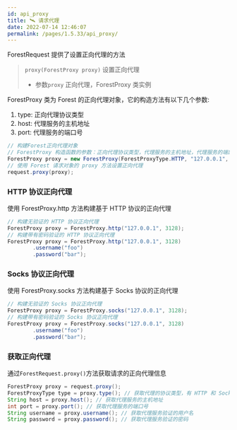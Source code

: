 ```yaml
---
id: api_proxy
title: 🛰️ 请求代理
date: 2022-07-14 12:46:07
permalink: /pages/1.5.33/api_proxy/
---
```


ForestRequest 提供了设置正向代理的方法

> `proxy(ForestProxy proxy)` 设置正向代理
>- 参数`proxy` 正向代理，ForestProxy 类实例

ForestProxy 类为 Forest 的正向代理对象，它的构造方法有以下几个参数:

1. type: 正向代理协议类型
2. host: 代理服务的主机地址
3. port: 代理服务的端口号


```java
// 构建Forest正向代理对象
// ForestProxy 构造函数的参数：正向代理协议类型，代理服务的主机地址，代理服务的端口号
ForestProxy proxy = new ForestProxy(ForestProxyType.HTTP, "127.0.0.1", 3128);
// 使用 Forest 请求对象的 proxy 方法设置正向代理
request.proxy(proxy);
```


### HTTP 协议正向代理

使用 ForestProxy.http 方法构建基于 HTTP 协议的正向代理

```java
// 构建无验证的 HTTP 协议正向代理
ForestProxy proxy = ForestProxy.http("127.0.0.1", 3128);
// 构建带有密码验证的 HTTP 协议正向代理
ForestProxy proxy = ForestProxy.http("127.0.0.1", 3128)
        .username("foo")
        .password("bar");
```

### Socks 协议正向代理

使用 ForestProxy.socks 方法构建基于 Socks 协议的正向代理

```java
// 构建无验证的 Socks 协议正向代理
ForestProxy proxy = ForestProxy.socks("127.0.0.1", 3128);
// 构建带有密码验证的 Socks 协议正向代理
ForestProxy proxy = ForestProxy.socks("127.0.0.1", 3128)
        .username("foo")
        .password("bar");
```

### 获取正向代理

通过`ForestRequest.proxy()`方法获取请求的正向代理信息

```java
ForestProxy proxy = request.proxy();
ForestProxyType type = proxy.type(); // 获取代理的协议类型，有 HTTP 和 Socks 两个枚举值
String host = proxy.host(); // 获取代理服务的主机地址
int port = proxy.port(); // 获取代理服务的端口号
String username = proxy.username(); // 获取代理服务验证的用户名
String password = proxy.password(); // 获取代理服务验证的密码
```
